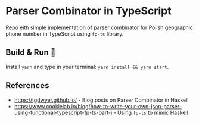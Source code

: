 # Parser Combinator in TypeScript

Repo eith simple implementation of parser combinator for Polish geographic phone number in TypeScript using `fp-ts` library.

## Build & Run :construction_worker:

Install `yarn` and type in your terminal: `yarn install && yarn start`.

## References

- https://tgdwyer.github.io/ - Blog posts on Parser Combinator in Haskell
- https://www.cookielab.io/blog/how-to-write-your-own-json-parser-using-functional-typescript-fp-ts-part-i - Using `fp-ts` to mimic Haskell
